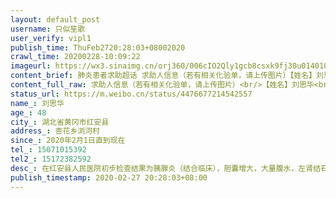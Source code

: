 ```yaml
---
layout: default_post
username: 只似笙歌
user_verify: vipl1
publish_time: ThuFeb2720:28:03+08002020
crawl_time: 20200228-10:09:22
imageurl: https://wx3.sinaimg.cn/orj360/006cIO2Qly1gcb8csxk9fj30u0140102.jpg,https://wx3.sinaimg.cn/orj360/006cIO2Qly1gcb8cu2hhwj30u0140jvo.jpg,https://wx2.sinaimg.cn/orj360/006cIO2Qly1gcb8cufxf2j31400u0mzh.jpg,https://wx3.sinaimg.cn/orj360/006cIO2Qly1gcb8cv8471j30u01400v7.jpg,https://wx2.sinaimg.cn/orj360/006cIO2Qly1gcb8cvmj2rj31400u0ac0.jpg,https://wx3.sinaimg.cn/orj360/006cIO2Qly1gcb8dd1gylj33282ao7wj.jpg
content_brief: 肺炎患者求助超话 求助人信息（若有相关化验单，请上传图片）【姓名】刘思华【年龄】48【所在城市】湖北省黄冈市红安县【所在小区、社区】杏花乡浏河村【患病时间】2020年2月1日直到现在【联系方式】15071015392【其他紧急联系人】15172382592【病情描述】在红安县人民医院初步检查结果为 ...全文
content_full_raw: 求助人信息（若有相关化验单，请上传图片）<br/>【姓名】刘思华<br/>【年龄】48<br/>【所在城市】湖北省黄冈市红安县<br/>【所在小区、社区】杏花乡浏河村<br/>【患病时间】2020年2月1日直到现在<br/>【联系方式】15071015392<br/>【其他紧急联系人】15172382592<br/>【病情描述】在红安县人民医院初步检查结果为胰腺炎（结合临床），胆囊增大，大量腹水，左肾结石，左肾囊肿，左侧少量胸腔积液。县医院医疗条件有限，无法进一步确诊和治疗。昨天前往麻城市人民医院就诊，也不被接收，建议转院到武汉。目前无法联系到武汉相关医院和医生，也不知该如何前往省外大医院进行治疗。我的父亲目前进食困难，腹部积水胀的十分难受，彻夜失眠，日渐消瘦，希望有相关资源和信息的人员能提供帮助，万分感谢！！<adata-url="http://t.cn/R2Wx8Xp"href="http://weibo.com/p/1001018008642112200000000"data-hide=""><spanclass='url-icon'><imgstyle='width:1rem;height:1rem'src='https://h5.sinaimg.cn/upload/2015/09/25/3/timeline_card_small_location_default.png'></span><spanclass="surl-text">黄冈·红安县</span></a>
status_url: https://m.weibo.cn/status/4476677214542557
name_: 刘思华
age_: 48
city_: 湖北省黄冈市红安县
address_: 杏花乡浏河村
since_: 2020年2月1日直到现在
tel_: 15071015392
tel2_: 15172382592
desc_: 在红安县人民医院初步检查结果为胰腺炎（结合临床），胆囊增大，大量腹水，左肾结石，左肾囊肿，左侧少量胸腔积液。县医院医疗条件有限，无法进一步确诊和治疗。昨天前往麻城市人民医院就诊，也不被接收，建议转院到武汉。目前无法联系到武汉相关医院和医生，也不知该如何前往省外大医院进行治疗。我的父亲目前进食困难，腹部积水胀的十分难受，彻夜失眠，日渐消瘦，希望有相关资源和信息的人员能提供帮助，万分感谢！！<adata-url="http//t.cn/R2Wx8Xp"href="http//weibo.com/p/1001018008642112200000000"data-hide=""><spanclass='url-icon'><imgstyle='width1rem;height1rem'src='https//h5.sinaimg.cn/upload/2015/09/25/3/timeline_card_small_location_default.png'></span><spanclass="surl-text">黄冈·红安县</span></a>
publish_timestamp: 2020-02-27 20:28:03+08:00
---
```

